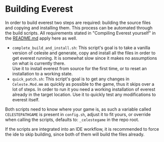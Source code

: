 # Building Everest

In order to build everest two steps are required: building the source files 
and copying and installing them.
This process can be automated through the build scripts.
All requirements stated in "Compiling Everest yourself" in the [README.md](../README.md) apply here as well.

- `complete_build_and_install.sh`: This script's goal is to take a vanilla version of celeste and
 generate, copy and install all the files in order to get everest running. It is somewhat slow
 since it makes no assumptions on what is currently there. <br>
 Use it to install everest from source for the first time, or to reset an installation to a working
 state.
- `quick_patch.sh`: This script's goal is to get any changes in `Celeste.Mod.mm` as quickly as possible
 to the game, thus it skips over a lot of steps. In order to run it you need a working installation
 of everest already in the target location.
 Use it to quickly test any modifications to everest itself.

Both scripts need to know where your game is, as such a variable called `CELESTEPATHGAME` is present
in `config.sh`, adjust it to fit yours, or override when calling the scripts, defaults to: `_celestegame` in 
the repo root.

If the scripts are integrated into an IDE workflow, it is recommended to force the ide to skip building, 
since both of them will build the files already.
